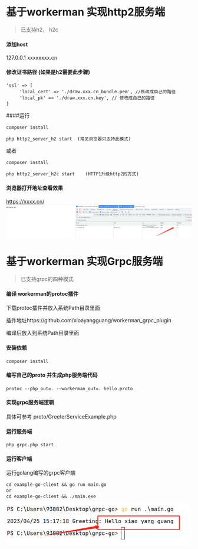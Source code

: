 # 基于workerman 实现http2服务端
> 已支持h2， h2c
#### 添加host
  127.0.0.1 xxxxxxxx.cn

#### 修改证书路径 (如果是h2需要此步骤)
```
'ssl' => [
     'local_cert' => './draw.xxx.cn_bundle.pem', //修改成自己的路径
     'local_pk' => './draw.xxx.cn.key', // 修改成自己的路径
]
```

####运行

```
composer install
```

```
php http2_server_h2 start  (常见浏览器只支持此模式)
```
或者

```
composer install
```
```
php http2_server_h2c start    (HTTP1升级http2的方式)
```

#### 浏览器打开地址查看效果
  https://xxxx.cn/
  ![img.png](./example-go-client/pic/img.png)



# 基于workerman 实现Grpc服务端
> 已支持grpc的四种模式
#### 编译 workerman的protoc插件

下载protoc插件并放入系统Path目录里面

插件地址https://github.com/xioayangguang/workerman_grpc_plugin

编译后放入到系统Path目录里面

#### 安装依赖
```
composer install
```
#### 编写自己的proto 并生成php服务端代码
```
protoc --php_out=. --workerman_out=. hello.proto
```

#### 实现grpc服务端逻辑
具体可参考 proto/GreeterServiceExample.php


#### 运行服务端
```
php grpc.php start  
```
#### 运行客户端
运行golang编写的grpc客户端

```
cd example-go-client && go run main.go
or
cd example-go-client && ./main.exe
```

![img_2.png](./example-go-client/pic/img_2.png)
